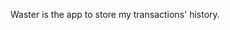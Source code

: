 Waster is the app to store my transactions' history.

<!---
GalaGM/GalaGM is a ✨ special ✨ repository because its `README.md` (this file) appears on your GitHub profile.
You can click the Preview link to take a look at your changes.
--->
